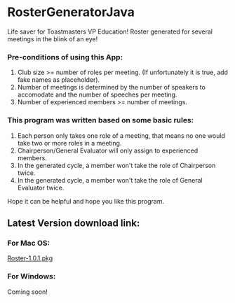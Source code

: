 # RosterGeneratorJava
Life saver for Toastmasters VP Education! Roster generated for several meetings in the blink of an eye!

### Pre-conditions of using this App:

1. Club size >= number of roles per meeting. (If unfortunately it is true, add fake names as placeholder).
2. Number of meetings is determined by the number of speakers to accomodate and the number of speeches per meeting.
3. Number of experienced members >= number of meetings.

### This program was written based on some basic rules:
1. Each person only takes one role of a meeting, that means no one would take two or more roles in a meeting.
2. Chairperson/General Evaluator will only assign to experienced members.
3. In the generated cycle, a member won't take the role of Chairperson twice.
4. In the generated cycle, a member won't take the role of General Evaluator twice.

Hope it can be helpful and hope you like this program.


## Latest Version download link:
### For Mac OS:

[Roster-1.0.1.pkg](https://drive.google.com/file/d/1BjQmBhtdhdwO-j7p_07BnuCdwGZ-cgfe/view?usp=sharing)

### For Windows:

Coming soon!
